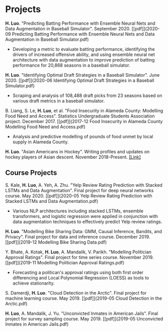# Projects


**H. Luo**. "Predicting Batting Performance with Ensemble Neural Nets and Data Augmentation in Baseball Simulator". September 2020. [[pdf]](2020-09 Predicting Batting Performance with Ensemble Neural Nets and Data Augmentation in Baseball Simulator.pdf)

- Developing a metric to evaluate batting performance, identifying the drivers of increased offensive ability, and using ensemble neural net architecture with data augmentation to improve prediction of batting performance for 20,868 seasons in a baseball simulator.

**H. Luo**. "Identifying Optimal Draft Strategies in a Baseball Simulator". June 2020. [[pdf]](2020-06 Identifying Optimal Draft Strategies in a Baseball Simulator.pdf)

- Scraping and analysis of 108,488 draft picks from 23 seasons based on various draft metrics in a baseball simulator.

B. Liang, S. Le, **H. Luo**, et al. "Food Insecurity in Alameda County: Modelling Food Need and Access". Statistics Undergraduate Students Association project. December 2017. [[pdf]](2017-12 Food Insecurity in Alameda County Modelling Food Need and Access.pdf)

- Analysis and predictive modelling of pounds of food unmet by local supply in Alameda County.

**H. Luo**. "Asian Americans in Hockey". Writing profiles and updates on hockey players of Asian descent. November 2018-Present. [[Link]](https://asianamericansinhockey.com/)

## Course Projects

S. Kale, **H. Luo**, A. Yeh, A. Zhu. "Yelp Review Rating Prediction with Stacked LSTMs and Data Augmentation". Final project for deep neural networks course. May 2020. [[pdf]](2020-05 Yelp Review Rating Prediction with Stacked LSTMs and Data Augmentation.pdf)

- Various NLP architectures including stacked LSTMs, ensemble transformers, and logistic regression were applied in conjunction with data
augmentation techniques to effectively predict Yelp review ratings.

**H. Luo**. "Modelling Bike Sharing Data: GMM, Causal Inference, Bandits, and Privacy". Final project for data and inference course. December 2019. [[pdf]](2019-12 Modelling Bike Sharing Data.pdf)

Y. Bhate, A. Kotak, **H. Luo**, A. Mandalik, V. Parikh. "Modelling Politician Approval Ratings". Final project for time series course. November 2019. [[pdf]](2019-11 Modelling Politician Approval Ratings.pdf)

- Forecasting a politican's approval ratings using both first order differencing and Local Polynomial Regression (LOESS) as tools to achieve stationarity. 

S. Damerdji, **H. Luo**. "Cloud Detection in the Arctic". Final project for machine learning course. May 2019. [[pdf]](2019-05 Cloud Detection in the Arctic.pdf)

**H. Luo**, A. Mandalik, J. Yu. "Unconvicted Inmates in American Jails". Final project for survey sampling course. May 2019. [[pdf]](2019-05 Unconvicted Inmates in American Jails.pdf)